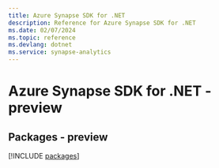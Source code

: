 ```yaml
---
title: Azure Synapse SDK for .NET
description: Reference for Azure Synapse SDK for .NET
ms.date: 02/07/2024
ms.topic: reference
ms.devlang: dotnet
ms.service: synapse-analytics
---
```

# Azure Synapse SDK for .NET - preview
## Packages - preview
[!INCLUDE [packages](synapse-index.md)]